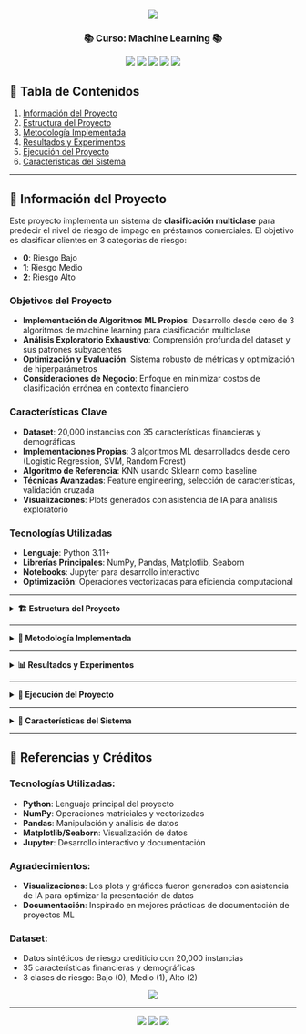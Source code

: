 <meta charset="UTF-8">
<!-- TÍTULO ANIMADO -->
<meta charset="UTF-8">
<h1 align="center">
    <img src="https://readme-typing-svg.herokuapp.com/?font=Righteous&size=35&center=true&vCenter=true&width=800&height=70&duration=4000&lines=Clasificación:+Predicción+de+Riesgo+Crediticio" />
</h1>

<h3 align="center">📚 Curso: Machine Learning 📚</h3>

<div align="center">
    <img src="https://img.shields.io/badge/Python-3776AB?style=for-the-badge&logo=python&logoColor=white" />
    <img src="https://img.shields.io/badge/Jupyter-F37626?style=for-the-badge&logo=jupyter&logoColor=white" />
    <img src="https://img.shields.io/badge/scikit--learn-F7931E?style=for-the-badge&logo=scikit-learn&logoColor=white" />
    <img src="https://img.shields.io/badge/NumPy-013243?style=for-the-badge&logo=numpy&logoColor=white" />
    <img src="https://img.shields.io/badge/Pandas-150458?style=for-the-badge&logo=pandas&logoColor=white" />
</div>

## 📑 Tabla de Contenidos
1. [Información del Proyecto](#informacion-del-proyecto)
2. [Estructura del Proyecto](#estructura-del-proyecto)
3. [Metodología Implementada](#metodologia-implementada)
4. [Resultados y Experimentos](#resultados-y-experimentos)
5. [Ejecución del Proyecto](#ejecucion-del-proyecto)
6. [Características del Sistema](#caracteristicas-del-sistema)

---

## 📝 Información del Proyecto
<a name="informacion-del-proyecto"></a>

Este proyecto implementa un sistema de **clasificación multiclase** para predecir el nivel de riesgo de impago en préstamos comerciales. El objetivo es clasificar clientes en 3 categorías de riesgo:
- **0**: Riesgo Bajo
- **1**: Riesgo Medio  
- **2**: Riesgo Alto

### Objetivos del Proyecto
- **Implementación de Algoritmos ML Propios**: Desarrollo desde cero de 3 algoritmos de machine learning para clasificación multiclase
- **Análisis Exploratorio Exhaustivo**: Comprensión profunda del dataset y sus patrones subyacentes
- **Optimización y Evaluación**: Sistema robusto de métricas y optimización de hiperparámetros
- **Consideraciones de Negocio**: Enfoque en minimizar costos de clasificación errónea en contexto financiero

### Características Clave
- **Dataset**: 20,000 instancias con 35 características financieras y demográficas
- **Implementaciones Propias**: 3 algoritmos ML desarrollados desde cero (Logistic Regression, SVM, Random Forest)
- **Algoritmo de Referencia**: KNN usando Sklearn como baseline
- **Técnicas Avanzadas**: Feature engineering, selección de características, validación cruzada
- **Visualizaciones**: Plots generados con asistencia de IA para análisis exploratorio

### Tecnologías Utilizadas
- **Lenguaje**: Python 3.11+
- **Librerías Principales**: NumPy, Pandas, Matplotlib, Seaborn
- **Notebooks**: Jupyter para desarrollo interactivo
- **Optimización**: Operaciones vectorizadas para eficiencia computacional

---

<details>
  <summary><strong>🏗️ Estructura del Proyecto</strong></summary>
  <a name="estructura-del-proyecto"></a>

```
P1-Classification/
├── data/
│   ├── raw/                          # Datos originales
│   │   ├── datos_entrenamiento_riesgo.csv
│   │   └── datos_prueba_riesgo.csv
│   └── processed/                    # Datos procesados y transformados
│       ├── feature_names.txt
│       ├── preprocessing_metadata.json
│       └── *.csv, *.npy             # Datos entrenamiento/test procesados
├── notebooks/                        # 📊 NOTEBOOKS PRINCIPALES
│   ├── 01_eda.ipynb                 # Análisis Exploratorio de Datos
│   ├── 02_preprocessing.ipynb        # Pipeline de Preprocesamiento
│   └── 03_modeling.ipynb            # Entrenamiento y Evaluación
├── src/                             # Código fuente modular
│   ├── data/loader.py              # Utilidades de carga de datos
│   ├── models/                     # 🤖 IMPLEMENTACIONES PROPIAS
│   │   ├── logistic_regression.py  # Regresión Logística Multinomial
│   │   ├── svm.py                  # Support Vector Machine
│   │   ├── random_forest.py        # Random Forest
│   │   └── base_classifier.py      # Clase base para modelos
│   ├── evaluation/metrics.py       # Sistema de métricas
│   └── utils/                      # Utilidades de optimización
├── experiments/                     # 📈 RESULTADOS Y EXPERIMENTOS
│   ├── best_hyperparameters.json
│   ├── optimization_summary.csv
│   └── feature_importance_*.csv
└── tests/                          # Pruebas unitarias
```

### Descripción de Directorios:
- **📁 data/**: Contiene todos los datasets tanto originales como procesados
- **📁 notebooks/**: Notebooks principales con todo el análisis y experimentación
- **📁 src/**: Código fuente modular y reutilizable del proyecto
- **📁 experiments/**: Resultados de experimentos, métricas y configuraciones óptimas
- **📁 tests/**: Pruebas unitarias para validar el correcto funcionamiento

</details>

---

<details>
  <summary><strong>🔬 Metodología Implementada</strong></summary>
  <a name="metodologia-implementada"></a>

### 1. Análisis Exploratorio de Datos (EDA)
**📍 Ver**: `notebooks/01_eda.ipynb`

- **Análisis estadístico** completo de las 35 variables
- **Visualizaciones** de distribuciones y correlaciones (*generadas con asistencia de IA*)
- **Detección de outliers** y patrones en los datos
- **Análisis de balanceamiento** de clases objetivo

### 2. Preprocesamiento de Datos
**📍 Ver**: `notebooks/02_preprocessing.ipynb`

- **Limpieza de datos**: Tratamiento de valores faltantes
- **Transformaciones**:
  - Normalización Z-score para variables numéricas
  - Encoding de variables categóricas
- **Feature Engineering**: Creación de ratios financieros y scores compuestos
- **Selección de características**: Eliminación de features redundantes
- **Resultado**: 37 características finales para modelado

### 3. Implementación de Modelos
**📍 Ver**: `notebooks/03_modeling.ipynb` y `src/models/`

#### 🤖 Algoritmos Implementados Desde Cero:

1. **Regresión Logística Multinomial** (`src/models/logistic_regression.py`)
   - Implementación con regularización L1/L2
   - Optimización con gradiente descendente
   - Softmax para clasificación multiclase
   - **Complejidad**: O(n × m × iterations)

2. **Support Vector Machine** (`src/models/svm.py`)
   - Enfoque One-vs-Rest para multiclase
   - Kernels: Lineal y RBF (Radial Basis Function)
   - Optimización del margen máximo
   - **Complejidad**: O(n³) para entrenamiento

3. **Random Forest** (`src/models/random_forest.py`)
   - Ensemble de árboles de decisión
   - Bagging y votación por mayoría
   - Selección aleatoria de características
   - **Complejidad**: O(n × log(n) × trees)

#### 📚 Algoritmo de Referencia (Sklearn):
4. **K-Nearest Neighbors (KNN)** - Usado como baseline de comparación

### 4. Evaluación y Optimización
**📍 Ver resultados en**: `experiments/`

#### Métricas de Evaluación:
- **Accuracy**: Precisión global del modelo
- **Precision, Recall, F1-Score**: Por clase y promediadas
- **Matriz de Confusión**: Análisis detallado de errores
- **Validación Cruzada**: 5-fold estratificada

#### Optimización de Hiperparámetros:
- **Grid Search** para exploración exhaustiva
- **Selección automática** de mejores parámetros
- **Guardado de configuraciones** óptimas en `experiments/best_hyperparameters.json`

</details>

---

<details>
  <summary><strong>📊 Resultados y Experimentos</strong></summary>
  <a name="resultados-y-experimentos"></a>

### 🎯 Notebooks Principales (Ejecutar en orden):
1. **`notebooks/01_eda.ipynb`** 
   - Análisis estadístico completo del dataset
   - Visualizaciones de distribuciones y correlaciones
   - Detección de patrones y outliers
   
2. **`notebooks/02_preprocessing.ipynb`** 
   - Pipeline completo de limpieza de datos
   - Transformaciones y feature engineering
   - Validación de calidad de datos
   
3. **`notebooks/03_modeling.ipynb`** 
   - Entrenamiento de todos los modelos
   - Evaluación comparativa y métricas
   - Optimización de hiperparámetros

### 📈 Archivos de Resultados:
- **`experiments/optimization_summary.csv`** 
  - Comparación de rendimiento de todos los modelos
  - Métricas de evaluación (Accuracy, F1-Score, Precision, Recall)
  
- **`experiments/best_hyperparameters.json`** 
  - Configuraciones óptimas encontradas para cada modelo
  - Parámetros de regularización y arquitectura
  
- **`experiments/feature_importance_*.csv`** 
  - Análisis de importancia de características
  - Rankings de features más relevantes para la predicción

### 🔍 Datos Procesados:
- **`data/processed/`** 
  - Datasets limpios y transformados
  - Archivos en formatos CSV y NumPy (.npy)
  - Metadata de preprocesamiento

### 🎯 Resultados Esperados:
- **Modelos Entrenados**: 4 algoritmos diferentes comparados
- **Métricas de Evaluación**: Precision, Recall, F1-Score, Accuracy
- **Visualizaciones**: Matrices de confusión y curvas de aprendizaje
- **Interpretabilidad**: Feature importance y análisis de errores

</details>

---

<details>
  <summary><strong>🚀 Ejecución del Proyecto</strong></summary>
  <a name="ejecucion-del-proyecto"></a>

### Requisitos del Sistema:
```bash
# Instalar dependencias
pip install -r requirements.txt

# Versiones recomendadas
Python >= 3.11
NumPy >= 1.24.0
Pandas >= 2.0.0
Matplotlib >= 3.7.0
Seaborn >= 0.12.0
Jupyter >= 1.0.0
```

### Pasos de Ejecución:

1. **Configuración del Entorno**:
   ```bash
   # Clonar el repositorio
   git clone https://github.com/ML-2025-2-UTEC/P1-Classification.git
   cd P1-Classification
   
   # Crear entorno virtual (recomendado)
   python -m venv venv
   source venv/bin/activate  # En Windows: venv\Scripts\activate
   
   # Instalar dependencias
   pip install -r requirements.txt
   ```

2. **Análisis Exploratorio**: 
   - Ejecutar `notebooks/01_eda.ipynb`
   - Tiempo estimado: 10-15 minutos
   - Genera visualizaciones y estadísticas descriptivas

3. **Preprocesamiento**: 
   - Ejecutar `notebooks/02_preprocessing.ipynb`
   - Tiempo estimado: 5-10 minutos
   - Procesa y guarda datos limpios en `data/processed/`

4. **Modelado Completo**: 
   - Ejecutar `notebooks/03_modeling.ipynb`
   - Tiempo estimado: 20-30 minutos
   - Entrena todos los modelos y genera resultados

### Resultados Esperados:
- **Archivos generados** en `experiments/` con métricas y configuraciones
- **Modelos entrenados** guardados para reutilización
- **Visualizaciones** de rendimiento y análisis comparativo
- **Datasets procesados** en `data/processed/` para futuras ejecuciones

</details>

---

<details>
  <summary><strong>📁 Características del Sistema</strong></summary>
  <a name="caracteristicas-del-sistema"></a>

### Modelos Implementados:
- ✅ **3 algoritmos propios**: Logistic Regression, SVM, Random Forest
- ✅ **1 algoritmo sklearn**: KNN (baseline)
- ✅ **Sistema completo** de evaluación y optimización

### Arquitectura del Código:
- 🔧 **Diseño modular**: Separación clara entre carga de datos, modelos, evaluación
- 📊 **Visualizaciones comprehensivas**: Plots generados con asistencia de IA
- ⚡ **Operaciones vectorizadas**: NumPy para máxima eficiencia computacional
- 💾 **Persistencia inteligente**: Guardado automático de modelos y configuraciones
- 🧪 **Pruebas unitarias**: Validación automática de funcionalidades críticas

### Consideraciones de Negocio:
- 🎯 **Minimización de riesgo**: Foco en reducir falsos negativos (Alto→Bajo riesgo)
- 📈 **Análisis de costos**: Evaluación del impacto financiero de errores de clasificación
- 🔍 **Interpretabilidad**: Feature importance y análisis de decisiones del modelo
- � **Compliance**: Documentación exhaustiva para auditoría y regulación

### Optimizaciones Técnicas:
- **Paralelización**: Operaciones matriciales optimizadas
- **Memory Management**: Uso eficiente de memoria para datasets grandes
- **Scalabilidad**: Arquitectura preparada para datasets más grandes
- **Reproducibilidad**: Seeds fijos y logging de experimentos

### Métricas de Calidad:
- **Cobertura de código**: Pruebas unitarias para funciones críticas
- **Documentación**: Docstrings completos y comentarios explicativos
- **Estándares**: PEP 8 y mejores prácticas de Python
- **Versionado**: Control de versiones con Git para seguimiento de cambios

</details>

---

## 🔗 Referencias y Créditos

### Tecnologías Utilizadas:
- **Python**: Lenguaje principal del proyecto
- **NumPy**: Operaciones matriciales y vectorizadas
- **Pandas**: Manipulación y análisis de datos
- **Matplotlib/Seaborn**: Visualización de datos
- **Jupyter**: Desarrollo interactivo y documentación

### Agradecimientos:
- **Visualizaciones**: Los plots y gráficos fueron generados con asistencia de IA para optimizar la presentación de datos
- **Documentación**: Inspirado en mejores prácticas de documentación de proyectos ML

### Dataset:
- Datos sintéticos de riesgo crediticio con 20,000 instancias
- 35 características financieras y demográficas
- 3 clases de riesgo: Bajo (0), Medio (1), Alto (2)

<div align="center">
    <img src="https://skillicons.dev/icons?i=python,jupyter,numpy,matplotlib" />
</div>

---

<div align="center">
    <img src="https://img.shields.io/badge/Status-Completed-success?style=for-the-badge" />
    <img src="https://img.shields.io/badge/ML-Classification-blue?style=for-the-badge" />
    <img src="https://img.shields.io/badge/Python-3.11+-yellow?style=for-the-badge" />
</div>
